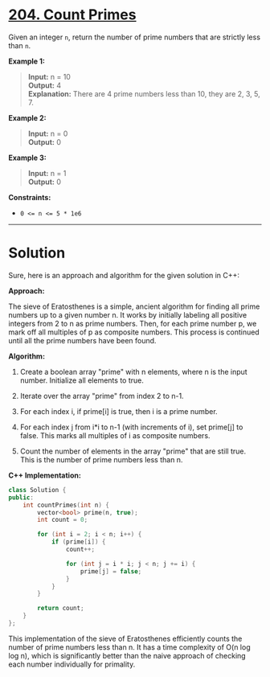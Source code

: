 # [204. Count Primes](https://leetcode.com/problems/count-primes/)

Given an integer `n`, return the number of prime numbers that are strictly less than `n`.

 


**Example 1:**

>**Input:** n = 10<br>
**Output:** 4<br>
**Explanation:** There are 4 prime numbers less than 10, they are 2, 3, 5, 7.

**Example 2:**

>**Input:** n = 0<br>
**Output:** 0

**Example 3:**

>**Input:** n = 1<br>
**Output:** 0
 

**Constraints:**

- `0 <= n <= 5 * 1e6`
---
# Solution
Sure, here is an approach and algorithm for the given solution in C++:

**Approach:**

The sieve of Eratosthenes is a simple, ancient algorithm for finding all prime numbers up to a given number n. It works by initially labeling all positive integers from 2 to n as prime numbers. Then, for each prime number p, we mark off all multiples of p as composite numbers. This process is continued until all the prime numbers have been found.

**Algorithm:**

1. Create a boolean array "prime" with n elements, where n is the input number. Initialize all elements to true.

2. Iterate over the array "prime" from index 2 to n-1.

3. For each index i, if prime[i] is true, then i is a prime number.

4. For each index j from i*i to n-1 (with increments of i), set prime[j] to false. This marks all multiples of i as composite numbers.

5. Count the number of elements in the array "prime" that are still true. This is the number of prime numbers less than n.

**C++ Implementation:**

```c++
class Solution {
public:
    int countPrimes(int n) {
        vector<bool> prime(n, true);
        int count = 0;

        for (int i = 2; i < n; i++) {
            if (prime[i]) {
                count++;

                for (int j = i * i; j < n; j += i) {
                    prime[j] = false;
                }
            }
        }

        return count;
    }
};
```

This implementation of the sieve of Eratosthenes efficiently counts the number of prime numbers less than n. It has a time complexity of O(n log log n), which is significantly better than the naive approach of checking each number individually for primality.